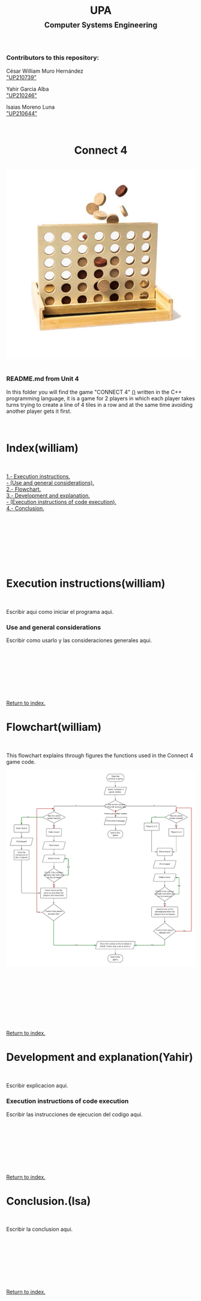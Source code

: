 <h1 align=center>
UPA<br><sup><sub>Computer Systems Engineering</sub></sup>
</h1>
<br>

### Contributors to this repository:
César William Muro Hernández<br>["UP210739"](https://github.com/UP210739)
<br>

Yahir Garcia Alba<br>["UP210246"](https://github.com/UP210246)
<br>

Isaias Moreno Luna<br>["UP210644"](https://github.com/UP210644)
<br>
<br>
<br>

# 
<h1 align=center>
Connect 4
</h1>
<br>

<div align ="center">
<img src="/Image/C4.jpg"/>
</div>
<br>

### README.md from Unit 4
In this folder you will find the game "CONNECT 4" [()]() written in the C++ programming language, it is a game for 2 players in which each player takes turns trying to create a line of 4 tiles in a row and at the same time avoiding another player gets it first.
<br>
<br>
<br>

# 
# Index(william)
<br>

[1.- Execution instructions.]()<br>
[ - (Use and general considerations).]()<br>
[2.- Flowchart.]()<br>
[3.- Development and explanation.]()<br>
[ - (Execution instructions of code execution).]()<br>
[4.- Conclusion.]()
<br>
<br>
<br>
<br>
<br>
<br>
<br>
<br>
<br>

# 
# Execution instructions(william)
<br>

Escribir aqui como iniciar el programa aqui.
<br>

### Use and general considerations
Escribir como usarlo y las consideraciones generales aqui.
<br>
<br>
<br>
<br>
<br>
<br>
<br>
<br>
<br>

[Return to index.]()
# 
# Flowchart(william)
<br>

This flowchart explains through figures the functions used in the Connect 4 game code.
<br>

<div align ="center">
<img src="/Image/C4F.jpg"/>
</div>
<br>
<br>
<br>
<br>
<br>
<br>
<br>
<br>
<br>

[Return to index.]()
# 
# Development and explanation(Yahir)
<br>

Escribir explicacion aqui.
<br>

### Execution instructions of code execution
Escribir las instrucciones de ejecucion del codigo aqui.
<br>
<br>
<br>
<br>
<br>
<br>
<br>
<br>
<br>

[Return to index.]()
# 
# Conclusion.(Isa)
<br>

Escribir la conclusion aqui.
<br>
<br>
<br>
<br>
<br>
<br>
<br>
<br>
<br>

[Return to index.]()